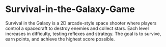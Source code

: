 # Survival-in-the-Galaxy-Game
Survival in the Galaxy is a 2D arcade-style space shooter where players control a spacecraft to destroy enemies and collect stars. Each level increases in difficulty, testing reflexes and strategy. The goal is to survive, earn points, and achieve the highest score possible.

